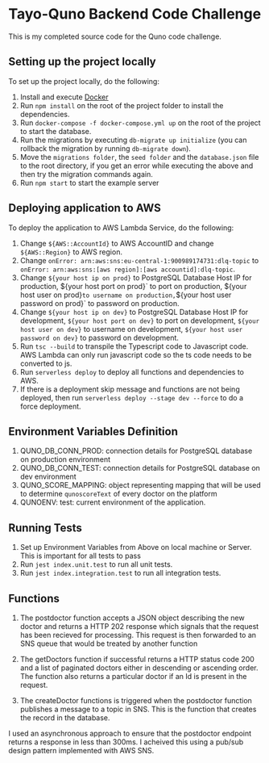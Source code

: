 # Tayo-Quno Backend Code Challenge

This is my completed source code for the Quno code challenge.

## Setting up the project locally

To set up the project locally, do the following:

1. Install and execute [Docker](https://www.docker.com/)
2. Run `npm install` on the root of the project folder to install the dependencies.
3. Run `docker-compose -f docker-compose.yml up` on the root of the project to start the database.
4. Run the migrations by executing `db-migrate up initialize` (you can rollback the migration by running `db-migrate down`).
5. Move the `migrations folder`, the `seed folder` and the `database.json` file to the root directory, if you get an error while executing the above and then try the migration commands again.
6. Run `npm start` to start the example server

## Deploying application to AWS

To deploy the application to AWS Lambda Service, do the following:

1. Change `${AWS::AccountId}` to AWS AccountID and change `${AWS::Region}` to AWS region.
2. Change `onError: arn:aws:sns:eu-central-1:900989174731:dlq-topic` to `onError: arn:aws:sns:[aws region]:[aws accountid]:dlq-topic`.
3. Change `${your host ip on prod}` to PostgreSQL Database Host IP for production, $`{your host port on prod}` to port on production, `${your host user on prod}` to username on production, `${your host user password on prod}` to password on production.
4. Change `${your host ip on dev}` to PostgreSQL Database Host IP for development, `${your host port on dev}` to port on development, `${your host user on dev}` to username on development, `${your host user password on dev}` to password on development.
5. Run `tsc --build` to transpile the Typescript code to Javascript code. AWS Lambda can only run javascript code so the ts code needs to be converted to js.
6. Run `serverless deploy` to deploy all functions and dependencies to AWS.
7. If there is a deployment skip message and functions are not being deployed, then run `serverless deploy --stage dev --force` to do a force deployment.


## Environment Variables Definition

1. QUNO_DB_CONN_PROD: connection details for PostgreSQL database on production environment
2. QUNO_DB_CONN_TEST: connection details for PostgreSQL database on dev environment
3. QUNO_SCORE_MAPPING: object representing mapping that will be used to determine `qunoscoreText` of every doctor on the platform
4. QUNOENV: test: current environment of the application. 


## Running Tests

1. Set up Environment Variables from Above on local machine or Server. This is important for all tests to pass
1. Run `jest index.unit.test` to run all unit tests.
2. Run `jest index.integration.test` to run all integration tests.

## Functions

1. The postdoctor function accepts a JSON object describing the new doctor and returns a HTTP 202 response which signals that the request has been
   recieved for processing. This request is then forwarded to an SNS queue that would be treated by another function

2. The getDoctors function if successful returns a HTTP status code 200 and a list of paginated doctors either in descending or ascending order.
   The function also returns a particular doctor if an Id is present in the request.

3. The createDoctor functions is triggered when the postdoctor function publishes a message to a topic in SNS. This is the function that creates the record in the database.

I used an asynchronous approach to ensure that the postdoctor endpoint returns a response in less than 300ms. I acheived this using a pub/sub design pattern implemented with AWS SNS.




